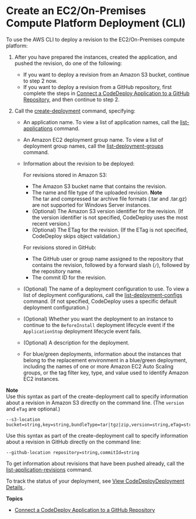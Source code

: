 # Create an EC2/On\-Premises Compute Platform Deployment \(CLI\)<a name="deployments-create-cli"></a>

To use the AWS CLI to deploy a revision to the EC2/On\-Premises compute platform:

1. After you have prepared the instances, created the application, and pushed the revision, do one of the following: 
   + If you want to deploy a revision from an Amazon S3 bucket, continue to step 2 now\.
   + If you want to deploy a revision from a GitHub repository, first complete the steps in [Connect a CodeDeploy Application to a GitHub Repository](deployments-create-cli-github.md), and then continue to step 2\. 

1. Call the [create\-deployment](https://docs.aws.amazon.com/cli/latest/reference/deploy/create-deployment.html) command, specifying:
   + An application name\. To view a list of application names, call the [list\-applications](https://docs.aws.amazon.com/cli/latest/reference/deploy/list-applications.html) command\.
   + An Amazon EC2 deployment group name\. To view a list of deployment group names, call the [list\-deployment\-groups](https://docs.aws.amazon.com/cli/latest/reference/deploy/list-deployment-groups.html) command\.
   + Information about the revision to be deployed:

     For revisions stored in Amazon S3:
     + The Amazon S3 bucket name that contains the revision\.
     + The name and file type of the uploaded revision\.
**Note**  
The tar and compressed tar archive file formats \(\.tar and \.tar\.gz\) are not supported for Windows Server instances\.
     + \(Optional\) The Amazon S3 version identifier for the revision\. \(If the version identifier is not specified, CodeDeploy uses the most recent version\.\)
     + \(Optional\) The ETag for the revision\. \(If the ETag is not specified, CodeDeploy skips object validation\.\)

     For revisions stored in GitHub:
     + The GitHub user or group name assigned to the repository that contains the revision, followed by a forward slash \(`/`\), followed by the repository name\.
     + The commit ID for the revision\.
   + \(Optional\) The name of a deployment configuration to use\. To view a list of deployment configurations, call the [list\-deployment\-configs](https://docs.aws.amazon.com/cli/latest/reference/deploy/list-deployment-configs.html) command\. \(If not specified, CodeDeploy uses a specific default deployment configuration\.\)
   + \(Optional\) Whether you want the deployment to an instance to continue to the `BeforeInstall` deployment lifecycle event if the `ApplicationStop` deployment lifecycle event fails\. 
   + \(Optional\) A description for the deployment\.
   + For blue/green deployments, information about the instances that belong to the replacement environment in a blue/green deployment, including the names of one or more Amazon EC2 Auto Scaling groups, or the tag filter key, type, and value used to identify Amazon EC2 instances\.

**Note**  
Use this syntax as part of the create\-deployment call to specify information about a revision in Amazon S3 directly on the command line\. \(The `version` and `eTag` are optional\.\)  

```
--s3-location bucket=string,key=string,bundleType=tar|tgz|zip,version=string,eTag=string
```
Use this syntax as part of the create\-deployment call to specify information about a revision in GitHub directly on the command line:  

```
--github-location repository=string,commitId=string
```
To get information about revisions that have been pushed already, call the [list\-application\-revisions](https://docs.aws.amazon.com/cli/latest/reference/deploy/list-application-revisions.html) command\.

To track the status of your deployment, see [View CodeDeployDeployment Details ](deployments-view-details.md)\.

**Topics**
+ [Connect a CodeDeploy Application to a GitHub Repository](deployments-create-cli-github.md)